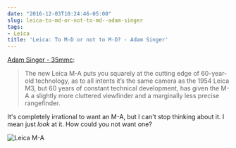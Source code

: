 ```yaml
---
date: "2016-12-03T10:24:46-05:00"
slug: leica-to-md-or-not-to-md--adam-singer
tags:
- Leica
title: 'Leica: To M-D or not to M-D? - Adam Singer'
---
```


[Adam Singer - 35mmc](http://www.35mmc.com/03/12/2016/leica-to-m-d-or-not-to-m-d/#comments):

> The new Leica M-A puts you squarely at the cutting edge of 60-year-old
> technology, as to all intents it’s the same camera as the 1954 Leica M3, but
> 60 years of constant technical development, has given the M-A a slightly more
> cluttered viewfinder and a marginally less precise rangefinder.

It's completely irrational to want an M-A, but I can't stop thinking about it. I
mean just _look_ at it. How could you not want one?

![Leica M-A](/img/2016/leica-m-a.jpg)


